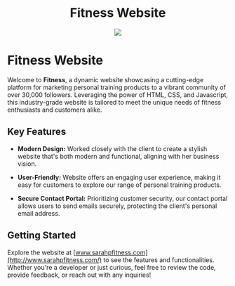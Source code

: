 <h1 align="center">Fitness Website</h1>

<p align="center">
  <img src="website_tutorial.gif">
</p>

# Fitness Website

Welcome to **Fitness**, a dynamic website showcasing a cutting-edge platform for marketing personal training products to a vibrant community of over 30,000 followers. Leveraging the power of HTML, CSS, and Javascript, this industry-grade website is tailored to meet the unique needs of fitness enthusiasts and customers alike.

## Key Features

- **Modern Design:**
  Worked closely with the client to create a stylish website that's both modern and functional, aligning with her business vision.

- **User-Friendly:**
  Website offers an engaging user experience, making it easy for customers to explore our range of personal training products.

- **Secure Contact Portal:**
  Prioritizing customer security, our contact portal allows users to send emails securely, protecting the client's personal email address.

## Getting Started

Explore the website at [www.sarahpfitness.com](http://www.sarahpfitness.com/) to see the features and functionalities. Whether you're a developer or just curious, feel free to review the code, provide feedback, or reach out with any inquiries!

